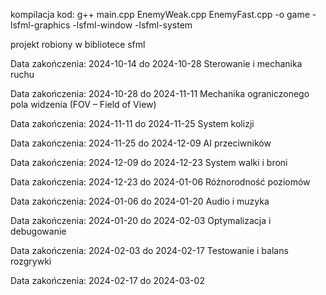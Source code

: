 kompilacja kod:
g++ main.cpp EnemyWeak.cpp EnemyFast.cpp -o game -lsfml-graphics -lsfml-window -lsfml-system



projekt robiony w bibliotece sfml

Data zakończenia: 2024-10-14 do 2024-10-28
Sterowanie i mechanika ruchu

Data zakończenia: 2024-10-28 do 2024-11-11
Mechanika ograniczonego pola widzenia (FOV – Field of View)

Data zakończenia: 2024-11-11 do 2024-11-25
System kolizji

Data zakończenia: 2024-11-25 do 2024-12-09
AI przeciwników

Data zakończenia: 2024-12-09 do 2024-12-23
System walki i broni

Data zakończenia: 2024-12-23 do 2024-01-06
Różnorodność poziomów

Data zakończenia: 2024-01-06 do 2024-01-20
Audio i muzyka

Data zakończenia: 2024-01-20 do 2024-02-03
Optymalizacja i debugowanie

Data zakończenia: 2024-02-03 do 2024-02-17
Testowanie i balans rozgrywki

Data zakończenia: 2024-02-17 do 2024-03-02
